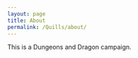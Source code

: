 ```yaml
---
layout: page
title: About
permalink: /Quills/about/
---
```


This is a Dungeons and Dragon campaign.
